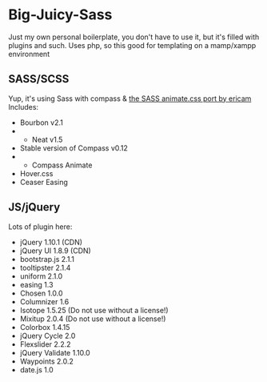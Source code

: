 Big-Juicy-Sass
==============

Just my own personal boilerplate, you don't have to use it, but it's filled with plugins and such. Uses php, so this good for templating on a mamp/xampp environment

## SASS/SCSS
Yup, it's using Sass with compass & [the SASS animate.css port by ericam](https://github.com/ericam/compass-animation)
Includes:

- Bourbon v2.1
- - Neat v1.5
- Stable version of Compass v0.12
- - Compass Animate
- Hover.css
- Ceaser Easing


## JS/jQuery
Lots of plugin here:

- jQuery 1.10.1 (CDN)
- jQuery UI 1.8.9 (CDN)
- bootstrap.js 2.1.1
- tooltipster 2.1.4
- uniform 2.1.0
- easing 1.3
- Chosen 1.0.0
- Columnizer 1.6
- Isotope 1.5.25 (Do not use without a license!)
- Mixitup 2.0.4 (Do not use without a license!)
- Colorbox 1.4.15
- jQuery Cycle 2.0
- Flexslider 2.2.2
- jQuery Validate 1.10.0
- Waypoints 2.0.2
- date.js 1.0